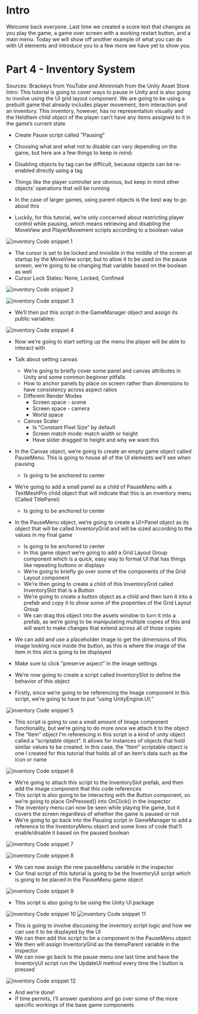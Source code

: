 # Intro
Welcome back everyone. Last time we created a score text that changes as you play the game, a game over screen with a working restart button, and a main menu. Today we will show off another example of what you can do with UI elements and introduce you to a few more we have yet to show you. 



# Part 4 - Inventory System
Sources: Brackeys from YouTube and Ahninniah from the Unity Asset Store
Intro:
This tutorial is going to cover ways to pause in Unity and is also going to involve using the UI grid layout component. We are going to be using a prebuilt game that already includes player movement, item interaction and an inventory. This inventory, however, has no representation visually and the HeldItem child object of the player can’t have any items assigned to it in the game’s current state.

- Create Pause script called "Pausing"
- Choosing what and what not to disable can vary depending on the game, but here are a few things to keep in mind:
- Disabling objects by tag can be difficult, because objects can be re-enabled directly using a tag
- Things like the player controller are obvious, but keep in mind other objects’ operations that will be running
- In the case of larger games, using parent objects is the best way to go about this

- Luckily, for this tutorial, we’re only concerned about restricting player control while pausing, which means retrieving and disabling the MoveView and PlayerMovement scripts according to a boolean value

![inventory Code snippet 1](codeSnippetImages/inventory1.png)

- The cursor is set to be locked and invisible in the middle of the screen at startup by the MoveView script, but to allow it to be used on the pause screen, we’re going to be changing that variable based on the boolean as well
- Cursor Lock States: None, Locked, Confined

![inventory Code snippet 2](codeSnippetImages/inventory2.png)

![inventory Code snippet 3](codeSnippetImages/inventory2.png)

- We’ll then put this script in the GameManager object and assign its public variables:

![inventory Code snippet 4](codeSnippetImages/inventory4.png)

- Now we’re going to start setting up the menu the player will be able to interact with
- Talk about setting canvas
    - We’re going to briefly cover some panel and canvas attributes in Unity and some common beginner pitfalls
    - How to anchor panels by place on screen rather than dimensions to have consistency across aspect ratios
    - Different Render Modes
        - Screen space - scene
        - Screen space - camera
        - World space
    - Canvas Scaler
        - Is “Constant Pixel Size” by default
        - Screen match mode: match width or height
        - Have slider dragged to height and why we want this

- In the Canvas object, we’re going to create an empty game object called PauseMenu. This is going to house all of the UI elements we’ll see when pausing
    - Is going to be anchored to center

- We’re going to add a small panel as a child of PauseMenu with a TextMeshPro child object that will indicate that this is an inventory menu (Called TitlePanel)
    - Is going to be anchored to center

- In the PauseMenu object, we’re going to create a UI>Panel object as its object that will be called InventoryGrid and will be sized according to the values in my final game
    - Is going to be anchored to center
    - In this game object we’re going to add a Grid Layout Group component which is a quick, easy way to format UI that has things like repeating buttons or displays
    - We’re going to briefly go over some of the components of the Grid Layout component
    - We’re then going to create a child of this InventoryGrid called InventorySlot that is a Button
    - We’re going to create a button object as a child and then turn it into a prefab and copy it to show some of the properties of the Grid Layout Group
    - We can drag this object into the assets window to turn it into a prefab, as we’re going to be manipulating multiple copies of this and will want to make changes that extend across all of those copies

- We can add and use a placeholder image to get the dimensions of this image looking nice inside the button, as this is where the image of the item in this slot is going to be displayed
- Make sure to click “preserve aspect” in the image settings
- We’re now going to create a script called InventorySlot to define the behavior of this object
- Firstly, since we’re going to be referencing the Image component in this script, we’re going to have to put “using UnityEngine.UI;”

![inventory Code snippet 5](codeSnippetImages/inventory5.png)

- This script is going to use a small amount of Image component functionality, but we’re going to do more once we attach it to the object
- The “Item” object I’m referencing in this script is a kind of unity object called a “scriptable object”. It allows for instances of objects that hold similar values to be created. In this case, the “Item” scriptable object is one I created for this tutorial that holds all of an item’s data such as the icon or name

![inventory Code snippet 6](codeSnippetImages/inventory6.png)

- We’re going to attach this script to the InventorySlot prefab, and then add the image component that this code references
- This script is also going to be interacting with the Button component, so we’re going to place OnPressed() into OnClick() in the inspector
- The inventory menu can now be seen while playing the game, but it covers the screen regardless of whether the game is paused or not
- We’re going to go back into the Pausing script in GameManager to add a reference to the InventoryMenu object and some lines of code that’ll enable/disable it based on the paused boolean

![inventory Code snippet 7](codeSnippetImages/inventory7.png)

![inventory Code snippet 8](codeSnippetImages/inventory8.png)

- We can now assign the new pauseMenu variable in the inspector
- Our final script of this tutorial is going to be the InventoryUI script which is going to be placed in the PauseMenu game object

![inventory Code snippet 9](codeSnippetImages/inventory9.png)

- This script is also going to be using the Unity UI package

![inventory Code snippet 10](codeSnippetImages/inventory10.png)
![inventory Code snippet 11](codeSnippetImages/inventory11.png)

- This is going to involve discussing the inventory script logic and how we can use it to be displayed by the UI
- We can then add this script to be a component in the PauseMenu object
- We then will assign InventoryGrid as the itemsParent variable in the inspector
- We can now go back to the pause menu one last time and have the InventoryUI script run the UpdateUI method every time the I button is pressed

![inventory Code snippet 12](codeSnippetImages/inventory12.png)

- And we’re done!
- If time permits, I’ll answer questions and go over some of the more specific workings of the base game components
